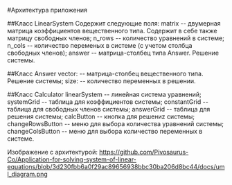 #Архитектура приложения

##Класс LinearSystem
Содержит следующие поля:
matrix -- двумерная матрица коэффициентов вещественного типа. Содержит в себе также матрицу свободных членов;
n_rows -- количество уравнений в системе;
n_cols -- количество переменых в системе (с учетом столбца свободных членов);
answer -- матрица-столбец типа Answer. Решение системы.

##Класс Answer
vector: -- матрица-столбец вещественного типа. Решение системы;
size: -- количество переменных в решении.

##Класс Calculator
linearSystem -- линейная система уравнений;
systemGrid -- таблица для коэффициентов системы;
constantGrid -- таблица для свободных членов системы;
answerGrid -- таблица для решения системы;
calcButton -- кнопка для решениz системы;
changeRowsButton -- меню для выбора количества уравнений системы;
changeColsButton -- меню для выбора количество переменных в системе.

Изображение с архитектурой:
https://github.com/Pivosaurus-Co/Application-for-solving-system-of-linear-equations/blob/3d230fbb6a0f29ac89656938bbc30ba206d8bc44/docs/uml_diagram.png
